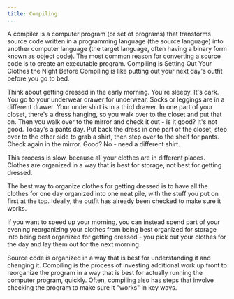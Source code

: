 ```yaml
---
title: Compiling
...
```


<Definition source="Wikipedia" href="http://en.wikipedia.org/wiki/Compiler">
A compiler is a computer program (or set of programs) that transforms source code written in a programming language (the source language) into another computer language (the target language, often having a binary form known as object code). The most common reason for converting a source code is to create an executable program.
</Definition>

<Metaphor id="clothes">
<M4Title>Compiling is Setting Out Your Clothes the Night Before</M4Title>
Compiling is like putting out your next day's outfit before you go to bed.

Think about getting dressed in the early morning. You're sleepy. It's dark. You go to your underwear drawer for underwear. Socks or leggings are in a different drawer. Your undershirt is in a third drawer. In one part of your closet, there's a dress hanging, so you walk over to the closet and put that on. Then you walk over to the mirror and check it out - is it good? It's not good. Today's a pants day. Put back the dress in one part of the closet, step over to the other side to grab a shirt, then step over to the shelf for pants. Check again in the mirror. Good? No - need a different shirt.

This process is slow, because all your clothes are in different places. Clothes are organized in a way that is best for storage, not best for getting dressed. 

The best way to organize clothes for getting dressed is to have all the clothes for one day organized into one neat pile, with the stuff you put on first at the top. Ideally, the outfit has already been checked to make sure it works.

If you want to speed up your morning, you can instead spend part of your evening reorganizing your clothes from being best organized for storage into being best organized for getting dressed - you pick out your clothes for the day and lay them out for the next morning.

Source code is organized in a way that is best for understanding it and changing it. Compiling is the process of investing additional work up front to reorganize the program in a way that is best for actually running the computer program, quickly. Often, compiling also has steps that involve checking the program to make sure it "works" in key ways.
<M4Author handle="aran" href="facebook.com/aran" />
</Metaphor>

